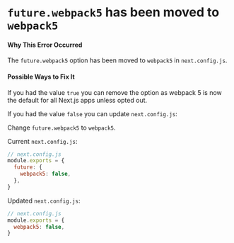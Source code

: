 # `future.webpack5` has been moved to `webpack5`

#### Why This Error Occurred

The `future.webpack5` option has been moved to `webpack5` in `next.config.js`.

#### Possible Ways to Fix It

If you had the value `true` you can remove the option as webpack 5 is now the default for all Next.js apps unless opted out.

If you had the value `false` you can update `next.config.js`:

Change `future.webpack5` to `webpack5`.

Current `next.config.js`:

```js
// next.config.js
module.exports = {
  future: {
    webpack5: false,
  },
}
```

Updated `next.config.js`:

```js
// next.config.js
module.exports = {
  webpack5: false,
}
```
